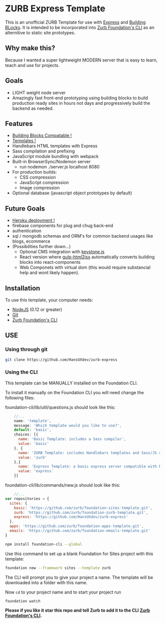 # ZURB Express Template
This is an unofficial ZURB Template for use with [Express](http://expressjs.com/en/4x/api.html) and [Building BLocks](foundation.zurb.com/building-blocks/). It is intended to be incorporated into [Zurb Foundation's CLI](https://github.com/zurb/foundation-cli) as an alternitive to static site prototypes.

## Why make this? 
Because I wanted a super lightweight MODERN server that is easy to learn, teach and use for projects.

## Goals
- LIGHT weight node server
- Amazingly fast front-end prototyping using building blocks to build production ready sites in hours not days and progressively build the backend as needed.


## Features
- [Building Blocks Compatable !](http://foundation.zurb.com/building-blocks/)
- [Templates !](http://foundation.zurb.com/templates.html)
- Handlebars HTML templates with Express
- Sass compilation and prefixing
- JavaScript module bundling with webpack
- Built-in BrowserSync/Nodemon server 
  - run nodemon ./server.js localhost 8080
- For production builds:
  - CSS compression
  - JavaScript compression
  - Image compression
- Optional database (javascript object prototypes by default)

## Future Goals
- [Heroku deployment !](https://www.heroku.com/)
- firebase components for plug and chug back-end
- authentication
- sql / mongodb schemas and ORM's for common backend usages like blogs, ecommerce
- (Possibilities further down...) 
  - Optional CMS integration with [keystone.js](keystone.js)
  - React version where [gulp-html2jsx](https://github.com/hemanth/gulp-html2jsx) automatically converts building blocks into react-components
  - Web Componets with virtual dom (this would require substancial help and wont likely happen).

## Installation

To use this template, your computer needs:

- [NodeJS](https://nodejs.org/en/) (0.12 or greater)
- [Git](https://git-scm.com/)
- [Zurb Foundation's CLI](https://github.com/zurb/foundation-cli)


## USE
### Using through git
```bash
git clone https://github.com/HansUXdev/zurb-express
```

### Using the CLI
This template can be MANUALLY installed on the Foundation CLI.

To install it manually on the Foundation CLI you will need change the following files:

foundation-cli/lib/util/questions.js should look like this:

```javascript
	//...
    name: 'template',
    message: 'Which template would you like to use?',
    default: 'basic',
    choices: [{
      name: 'Basic Template: includes a Sass compiler',
      value: 'basic'
    }, {
      name: 'ZURB Template: includes Handlebars templates and Sass/JS compilers',
      value: 'zurb'
    },{
      name: 'Express Template: a basic express server compatible with building blocks',
      value: 'express'
    }]
```
foundation-cli/lib/commands/new.js should look like this:

```javascript
	//...
var repositories = {
  sites: {
    basic: 'https://github.com/zurb/foundation-sites-template.git',
    zurb: 'https://github.com/zurb/foundation-zurb-template.git',
    express: 'https://github.com/HansUXdev/zurb-express'
  },
  apps: 'https://github.com/zurb/foundation-apps-template.git',
  emails: 'https://github.com/zurb/foundation-emails-template.git'
}
```

```bash
npm install foundation-cli --global
```

Use this command to set up a blank Foundation for Sites project with this template:

```bash
foundation new --framework sites --template zurb
```

The CLI will prompt you to give your project a name. The template will be downloaded into a folder with this name.

Now `cd` to your project name and to start your project run 

```bash
foundation watch
```

**Please if you like it star this repo and tell Zurb to add it to the CLI [Zurb Foundation's CLI](https://github.com/zurb/foundation-cli/issues).**